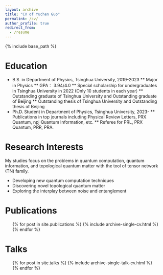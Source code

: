 ```yaml
---
layout: archive
title: "CV of Yuchen Guo"
permalink: /cv/
author_profile: true
redirect_from:
  - /resume
---
```


{% include base_path %}

Education
======
* B.S. in Department of Physics, Tsinghua University, 2019-2023
** Major in Physics
** GPA： 3.94/4.0
** Special scholarship for undergraduates in Tsinghua University in 2022 (Only 10 students in each year)
** Outstanding graduate of Tsinghua University and Outstanding graduate of Beijing
** Outstanding thesis of Tsinghua University and Outstanding thesis of Beijing
* Ph.D. Student in Department of Physics, Tsinghua University, 2023-
** Publications in top journals including Physical Review Letters, PRX Quantum, npj Quantum Information, etc.
** Referee for PRL, PRX Quantum, PRR, PRA.
  
Research Interests
======
My studies focus on the problems in quantum computation, quantum information, and topological quantum matter with the tool of tensor network (TN) family.
* Developing new quantum computation techniques
* Discovering novel topological quantum matter
* Exploring the interplay between noise and entanglement

Publications
======
  <ul>{% for post in site.publications %}
    {% include archive-single-cv.html %}
  {% endfor %}</ul>
  
Talks
======
  <ul>{% for post in site.talks %}
    {% include archive-single-talk-cv.html %}
  {% endfor %}</ul>
  
